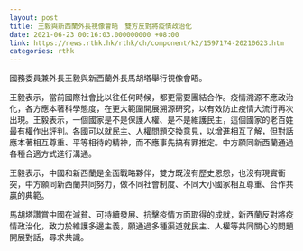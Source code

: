```yaml
---
layout: post
title: 王毅與新西蘭外長視像會晤　雙方反對將疫情政治化
date: 2021-06-23 00:16:03.000000000 +08:00
link: https://news.rthk.hk/rthk/ch/component/k2/1597174-20210623.htm
categories: rthk
---
```


國務委員兼外長王毅與新西蘭外長馬胡塔舉行視像會晤。

王毅表示，當前國際社會比以往任何時候，都更需要團結合作。疫情溯源不應政治化，各方應本著科學態度，在更大範圍開展溯源研究，以有效防止疫情大流行再次出現。王毅表示，一個國家是不是保護人權、是不是維護民主，這個國家的老百姓最有權作出評判。各國可以就民主、人權問題交換意見，以增進相互了解，但對話應本著相互尊重、平等相待的精神，而不應事先搞有罪推定。中方願同新西蘭通過各種合適方式進行溝通。

王毅表示，中國和新西蘭是全面戰略夥伴，雙方既沒有歷史恩怨，也沒有現實衝突，中方願同新西蘭共同努力，做不同社會制度、不同大小國家相互尊重、合作共贏的典範。

馬胡塔讚賞中國在減貧、可持續發展、抗擊疫情方面取得的成就，新西蘭反對將疫情政治化，致力於維護多邊主義，願通過多種渠道就民主、人權等共同關心的問題開展對話，尋求共識。
